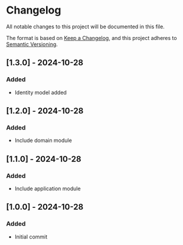 # Changelog

All notable changes to this project will be documented in this file.

The format is based on [Keep a Changelog](https://keepachangelog.com/en/1.1.0/),
and this project adheres to [Semantic Versioning](https://semver.org/spec/v2.0.0.html).

## [1.3.0] - 2024-10-28

### Added

- Identity model added

## [1.2.0] - 2024-10-28

### Added

- Include domain module

## [1.1.0] - 2024-10-28

### Added

- Include application module

## [1.0.0] - 2024-10-28

### Added

- Initial commit
